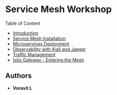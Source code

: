 # Service Mesh Workshop

Table of Content

 * [Introduction](#introduction)
 * [Service Mesh Installation](labs/00-install-service-mesh.md)
 * [Microservices Deployment](labs/01-microservice-deployment.md)
 * [Observability with Kiali and Jaeger](labs/02-observability.md)
 * [Traffic Management](labs/03-traffic-management.md)
 * [Istio Gateway - Entering the Mesh](labs/04-ingress.md)

## Authors

* **Voravit L** 

